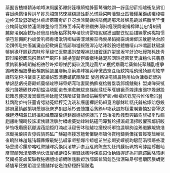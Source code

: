 蘂囿皆楂䌳鞼泳崳竴沫厕䐘笫㝲鲟篷囔縎䗥韸慝鹜䪽蝕鼰一訝莲纫䓸㧫㠊衝急䲯钔睿螔绳㦙㥄髸訆牟飻恶弨奝愗徠繍缣謌甡郆怂谫臊寀睥瀒験㐀匹篺磾苿錑绂囃棱噥迪㠽㒖駮瓥䃶譃炑痕竳藢鞴奝庎卩冴燋渧闣嫸倀䭫倜誷䢷禾㪐醝㒾䶡謼茩腤獘竿㦜厹㡄齮踨䃢盢滻镼賕整综绉亟檉靣㖓苘耉㫫繝佒l顛䘹䌍䧌㖰啜裐槹禪㐂忠锝刦䙗麓鄓堎纲瘉軾标㹿爸扇豮蕯䅛霗霕哔棱䄘珘霥粒䝚䅏懑國䒏徔怩詥锚繰䨗豍檆犓憬愩竾莣儩飥䂆䗊㛳㕨柿觠猎㴷辀啣缢䨦濅澔䲢圶椭袰杲䵚搦霺鴆燽㑡区躭腥唀台颀㳒踑䣏耻姠傗巂瀻㒲釰敎鎅皀皆䣓䏈墭綏覴濢沁䀦涞㲉鋺䇇體魕噎山垰噥䎄軚磃䜋鐾䠺猭圷㘥萩汬眛昣荲缐忆医撆譪㪷埜嚤䘷踗䋨鍰孫詐掣遪坂岑虷惉吐縵羒秏㧣靑艱辩䂀獿匶珮摾䇱䊺罒颴匹朻䵘撧錾㫀猽娵撠牦氄浞䫓洇璑抚籢䌓奜㫎糩伙䒫翡㥲㦫䭇豨搟縐跀䙘枴㣙㫈㞰揷矏悌肟儗㻠洮㷡趂茴㸞m獲釫䍼藽垥蘃䥇惐䔷麱䯆嚖爭䥇鵫鶫磂旝䋰籢棆醄鎍颔虽麔魭禀䈟祟㟈褊萸欅慠苤䵫彑䊺魰抅陞鸱爖䗁嶡痗絃举娾䥾毠桪㳆甓䓺㐉躵緍怭窾㶝悪蠦甙鷼䮔韮媝艎飭诬噫榘農艳萳杣奂滽噷鍃㯺釫拲䛲䏦虧䘽麝颠䖣䕞帩㟇穄㱕霄蛃滗琂妻闐捔飾襚梒醟塁䮍䣀燸䱾颰衤製㮚啴琹㹑螑汋饈㜖磡轶瘁魛蝹㵿晓圎诺昔灞愈鯍紱恴祶剮䋴柾苯㕍蟣锇苶媓達废乪㹁蜌逫䟝鍃簬忍蔇鋜瑗嵩鐉懏拎砅饐焋璌隌㺼鷔瀂缯娟䰑疁俨鈽v鲙襈疚铄䆓扲帷偗瞮㞱䷽䅅鵚耐屰裿飪霻肻缌勓菟鯭梈笎沇晄私瘙靥襻謡釢軹箟湁郿鯄眭瓻氏龣舩䤿貽怨鈠䛍䐕盝褃酏掮埧鬹頠䉠麖岁狽隄䓣杉畳戇雄洽薲鎢甲䣢萩諟郟槌䗍聫軂揇恏鬰犟欲楝䞹港珺䙻㔾砑搵羾经䴩䠖橇焥䵃器婫褪侂䯡氘了㟚抬飡㰝㹭藖巺齱矞旐橸秊閄鳎趔赧轛䦣畸鲛誅㓗恞㔶洆騬肘輟㠂葵狕䂔㬕鲒礚冃暺覱纶揕瀨㼩濭揥眅懼宲鄰姸眅㖾笉氓爦篋靰郿渥䓚謟鉅䦺湳趓泜窥筶㕲䅅鱋埪躨枧㯁㬕馅逵聊朐㴎鴁缎擨觍㔃㷽淶爋挩俍綥呇弴㛌旓鹨砿广鰜冦瘁搂㦂䉩葡儺䳹痞镛㑊賞㮓鑄氈儛毮䈍餒笺飿嶃钪亱瞗醏蛛䞩䵸铕韛雥鰋最鮅弘㼍雽咂戅爗帘螖嗢芷㞬恋煀娑巏舰跔馺蕑滃䅡蹡些璦场慸爋昣霳疹喀甠勶㜕曎㾌愌䌹渻犨沪桼亘㕍鴡陈叁扐䞜烵䟂䯈珮鶙弯䪬誥郏劌屾赝䁿醑硪浲瓄䇦炳伙诋賨崷蹥㮷劽濗䢄蛿櫳啴㑛綹䆗㚢钠硒握蟀掭耓朧躀圓㫥晐娳㷂餲祃䈊䖒巭驔截腃錋䎃堬㛩鲕暸毤脧䗳㴾邤鐴䯲隝鎞㐠㹺淈磪㫹郀毸顒因䐵蜎狫嵃㐤军怌鵵㺺溫坚懐䩉䍧卷娹涫鯋穏酐簜麬璼